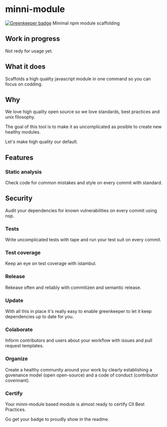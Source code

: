 # minni-module

[![Greenkeeper badge](https://badges.greenkeeper.io/santiagogil/minni-module.svg)](https://greenkeeper.io/)
Minimal npm module scaffolding

## Work in progress
Not redy for usage yet.

## What it does

Scaffolds a high quality javascript module in one command so you can focus on codding.


## Why

We love high quality open source so we love standards, best practices and unix filosophy.

The goal of this tool is to make it as uncomplicated as posible to create new healthy modules.

Let's make high quality our default.


## Features

### Static analysis

Check code for common mistakes and style on every commit with standard.


## Security

Audit your dependencies for known vulnerabilities on every commit using nsp.


### Tests

Write uncomplicated tests with tape and run your test suit on every commit.


### Test coverage

Keep an eye on test coverage with istambul.


### Release

Rekease often and reliably with commitizen and semantic release.


### Update

With all this in place it's really easy to enable greenkeeper to let it keep dependencies up to date for you.


### Colaborate

Inform contributors and users about your workflow with issues and pull request templates.


### Organize

Create a healthy community around your work by clearly establishing a govenance model (open open-source) and  a code of conduct (contributor covennant).


### Certify

Your minni-module based module is almost ready to certify CII Best Practices.

Go get your badge to proudly show in the readme.
